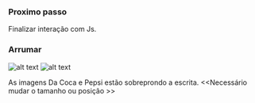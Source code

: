 ### Proximo passo
Finalizar interação com Js.

### Arrumar
![alt text](image.png) 
![alt text](image-1.png)

As imagens Da Coca e Pepsi estão sobreprondo a escrita. <<Necessário mudar o tamanho ou posição >> 





